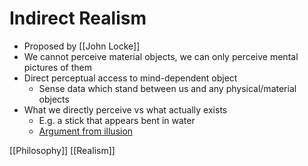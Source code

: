 # Indirect Realism

- Proposed by [[John Locke]]
- We cannot perceive material objects, we can only perceive mental pictures of them
- Direct perceptual access to mind-dependent object
  - Sense data which stand between us and any physical/material objects
- What we directly perceive vs what actually exists
  - E.g. a stick that appears bent in water
  - [Argument from illusion](https://en.wikipedia.org/wiki/Argument_from_illusion)

[[Philosophy]] [[Realism]]

